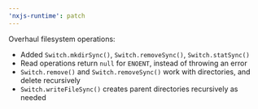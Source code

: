 ```yaml
---
'nxjs-runtime': patch
---
```


Overhaul filesystem operations:

 * Added `Switch.mkdirSync()`, `Switch.removeSync()`, `Switch.statSync()`
 * Read operations return `null` for `ENOENT`, instead of throwing an error
 * `Switch.remove()` and `Switch.removeSync()` work with directories, and delete recursively
 * `Switch.writeFileSync()` creates parent directories recursively as needed

